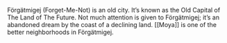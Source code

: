 Förgätmigej (Forget-Me-Not) is an old city. It’s known as the Old Capital of The Land of The Future. Not much attention is given to Förgätmigej; it’s an abandoned dream by the coast of a declining land. [[Moya]] is one of the better neighborhoods in Förgätmigej.